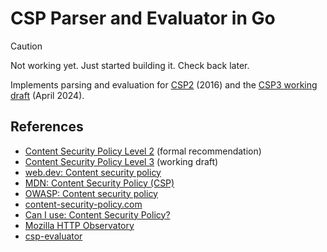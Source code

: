 # CSP Parser and Evaluator in Go

> [!CAUTION]
> Not working yet. Just started building it. Check back later.

Implements parsing and evaluation for [CSP2](https://www.w3.org/TR/CSP2/) (2016) and the [CSP3 working draft](https://www.w3.org/TR/2024/WD-CSP3-20240424/) (April 2024).

## References

* [Content Security Policy Level 2](https://www.w3.org/TR/CSP2/) (formal recommendation)
* [Content Security Policy Level 3](https://www.w3.org/TR/CSP3/) (working draft)
* [web.dev: Content security policy](https://web.dev/articles/csp)
* [MDN: Content Security Policy (CSP)](https://developer.mozilla.org/en-US/docs/Web/HTTP/CSP)
* [OWASP: Content security policy](https://owasp.org/www-community/controls/Content_Security_Policy)
* [content-security-policy.com](https://content-security-policy.com)
* [Can I use: Content Security Policy?](https://caniuse.com/?search=Content%20Security%20Policy)
* [Mozilla HTTP Observatory](https://github.com/mozilla/http-observatory)
* [csp-evaluator](https://csp-evaluator.withgoogle.com)
